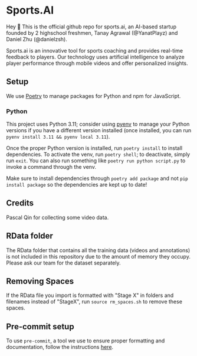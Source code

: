 # Sports.AI
Hey 👋 This is the official github repo for sports.ai, an AI-based startup founded by 2 highschool freshmen, Tanay Agrawal (@YanatPlayz) and Daniel Zhu (@danielzsh).

Sports.ai is an innovative tool for sports coaching and provides real-time feedback to players. Our technology uses artificial intelligence to analyze player performance through mobile videos and offer personalized insights.

## Setup
We use [Poetry](https://python-poetry.org/) to manage packages for Python and npm for JavaScript.
### Python
This project uses Python 3.11; consider using [pyenv](https://github.com/pyenv/pyenv) to manage your Python versions if you have a different version installed (once installed, you can run `pyenv install 3.11 && pyenv local 3.11`).

Once the proper Python version is installed, run `poetry install` to install dependencies. To activate the venv, run `poetry shell`; to deactivate, simply run `exit`. You can also run something like `poetry run python script.py` to invoke a command through the venv.

Make sure to install dependencies through `poetry add package` and not `pip install package` so the dependencies are kept up to date!

## Credits
Pascal Qin for collecting some video data.

## RData folder
The RData folder that contains all the training data (videos and annotations) is not included in this repository due to the amount of memory they occupy. Please ask our team for the dataset separately.
## Removing Spaces
If the RData file you import is formatted with "Stage X" in folders and filenames instead of "StageX", run `source rm_spaces.sh` to remove these spaces.
## Pre-commit setup
To use `pre-commit`, a tool we use to ensure proper formatting and documentation, follow the instructions [here](https://pre-commit.com/).
